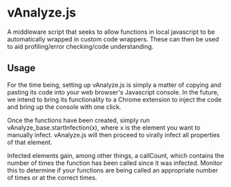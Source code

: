 vAnalyze.js
===========

A middleware script that seeks to allow functions in local javascript to be automatically wrapped in custom code wrappers.  These can then be used to aid profiling/error checking/code understanding.

Usage
-----

For the time being, setting up vAnalyze.js is simply a matter of copying and pasting its code into your web browser's Javascript console.  In the future, we intend to bring its functionality to a Chrome extension to inject the code and bring up the console with one click.

Once the functions have been created, simply run vAnalyze_base.startInfection(x), where x is the element you want to manually infect.  vAnalyze.js will then proceed to virally infect all properties of that element.  

Infected elements gain, among other things, a callCount, which contains the number of times the function has been called since it was infected.  Monitor this to determine if your functions are being called an appropriate number of times or at the correct times.  
